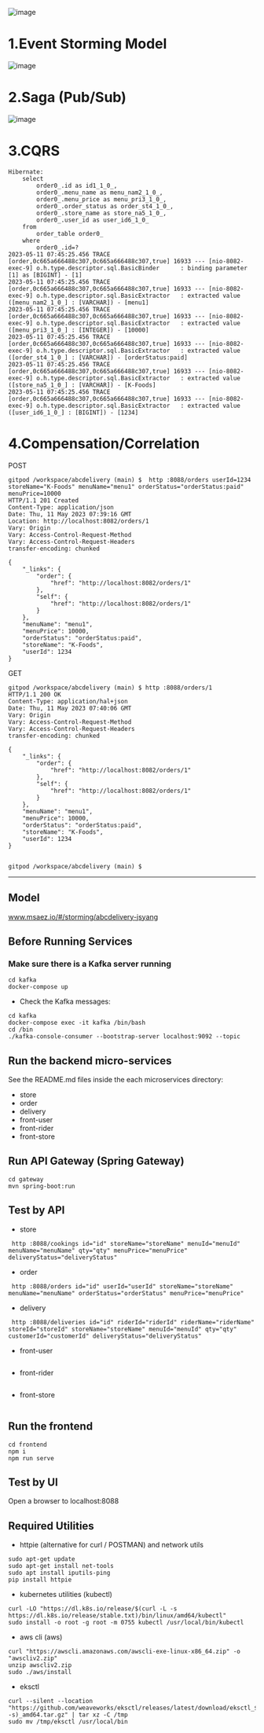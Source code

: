 ![image](https://github.com/dalssong/abcdelivery/assets/126850101/2896f1b1-7ff8-4801-b14f-eff10c111838)

# 1.Event Storming Model
![image](https://github.com/dalssong/abcdelivery/assets/126850101/cc065302-d4d6-431b-8825-62d72f4909cc)

# 2.Saga (Pub/Sub)
![image](https://github.com/dalssong/abcdelivery/assets/126850101/31878bb6-adfe-4295-80d2-1ad06bcd8813)

# 3.CQRS
```
Hibernate: 
    select
        order0_.id as id1_1_0_,
        order0_.menu_name as menu_nam2_1_0_,
        order0_.menu_price as menu_pri3_1_0_,
        order0_.order_status as order_st4_1_0_,
        order0_.store_name as store_na5_1_0_,
        order0_.user_id as user_id6_1_0_ 
    from
        order_table order0_ 
    where
        order0_.id=?
2023-05-11 07:45:25.456 TRACE [order,0c665a666488c307,0c665a666488c307,true] 16933 --- [nio-8082-exec-9] o.h.type.descriptor.sql.BasicBinder      : binding parameter [1] as [BIGINT] - [1]
2023-05-11 07:45:25.456 TRACE [order,0c665a666488c307,0c665a666488c307,true] 16933 --- [nio-8082-exec-9] o.h.type.descriptor.sql.BasicExtractor   : extracted value ([menu_nam2_1_0_] : [VARCHAR]) - [menu1]
2023-05-11 07:45:25.456 TRACE [order,0c665a666488c307,0c665a666488c307,true] 16933 --- [nio-8082-exec-9] o.h.type.descriptor.sql.BasicExtractor   : extracted value ([menu_pri3_1_0_] : [INTEGER]) - [10000]
2023-05-11 07:45:25.456 TRACE [order,0c665a666488c307,0c665a666488c307,true] 16933 --- [nio-8082-exec-9] o.h.type.descriptor.sql.BasicExtractor   : extracted value ([order_st4_1_0_] : [VARCHAR]) - [orderStatus:paid]
2023-05-11 07:45:25.456 TRACE [order,0c665a666488c307,0c665a666488c307,true] 16933 --- [nio-8082-exec-9] o.h.type.descriptor.sql.BasicExtractor   : extracted value ([store_na5_1_0_] : [VARCHAR]) - [K-Foods]
2023-05-11 07:45:25.456 TRACE [order,0c665a666488c307,0c665a666488c307,true] 16933 --- [nio-8082-exec-9] o.h.type.descriptor.sql.BasicExtractor   : extracted value ([user_id6_1_0_] : [BIGINT]) - [1234]
```

# 4.Compensation/Correlation
POST
```
gitpod /workspace/abcdelivery (main) $  http :8088/orders userId=1234 storeName="K-Foods" menuName="menu1" orderStatus="orderStatus:paid" menuPrice=10000
HTTP/1.1 201 Created
Content-Type: application/json
Date: Thu, 11 May 2023 07:39:16 GMT
Location: http://localhost:8082/orders/1
Vary: Origin
Vary: Access-Control-Request-Method
Vary: Access-Control-Request-Headers
transfer-encoding: chunked

{
    "_links": {
        "order": {
            "href": "http://localhost:8082/orders/1"
        },
        "self": {
            "href": "http://localhost:8082/orders/1"
        }
    },
    "menuName": "menu1",
    "menuPrice": 10000,
    "orderStatus": "orderStatus:paid",
    "storeName": "K-Foods",
    "userId": 1234
}
```

GET
```
gitpod /workspace/abcdelivery (main) $ http :8088/orders/1
HTTP/1.1 200 OK
Content-Type: application/hal+json
Date: Thu, 11 May 2023 07:40:06 GMT
Vary: Origin
Vary: Access-Control-Request-Method
Vary: Access-Control-Request-Headers
transfer-encoding: chunked

{
    "_links": {
        "order": {
            "href": "http://localhost:8082/orders/1"
        },
        "self": {
            "href": "http://localhost:8082/orders/1"
        }
    },
    "menuName": "menu1",
    "menuPrice": 10000,
    "orderStatus": "orderStatus:paid",
    "storeName": "K-Foods",
    "userId": 1234
}


gitpod /workspace/abcdelivery (main) $ 
```
---------------------

## Model
www.msaez.io/#/storming/abcdelivery-jsyang

## Before Running Services
### Make sure there is a Kafka server running
```
cd kafka
docker-compose up
```
- Check the Kafka messages:
```
cd kafka
docker-compose exec -it kafka /bin/bash
cd /bin
./kafka-console-consumer --bootstrap-server localhost:9092 --topic
```

## Run the backend micro-services
See the README.md files inside the each microservices directory:

- store
- order
- delivery
- front-user
- front-rider
- front-store


## Run API Gateway (Spring Gateway)
```
cd gateway
mvn spring-boot:run
```

## Test by API
- store
```
 http :8088/cookings id="id" storeName="storeName" menuId="menuId" menuName="menuName" qty="qty" menuPrice="menuPrice" deliveryStatus="deliveryStatus" 
```
- order
```
 http :8088/orders id="id" userId="userId" storeName="storeName" menuName="menuName" orderStatus="orderStatus" menuPrice="menuPrice" 
```
- delivery
```
 http :8088/deliveries id="id" riderId="riderId" riderName="riderName" storeId="storeId" storeName="storeName" menuId="menuId" qty="qty" customerId="customerId" deliveryStatus="deliveryStatus" 
```
- front-user
```
```
- front-rider
```
```
- front-store
```
```


## Run the frontend
```
cd frontend
npm i
npm run serve
```

## Test by UI
Open a browser to localhost:8088

## Required Utilities

- httpie (alternative for curl / POSTMAN) and network utils
```
sudo apt-get update
sudo apt-get install net-tools
sudo apt install iputils-ping
pip install httpie
```

- kubernetes utilities (kubectl)
```
curl -LO "https://dl.k8s.io/release/$(curl -L -s https://dl.k8s.io/release/stable.txt)/bin/linux/amd64/kubectl"
sudo install -o root -g root -m 0755 kubectl /usr/local/bin/kubectl
```

- aws cli (aws)
```
curl "https://awscli.amazonaws.com/awscli-exe-linux-x86_64.zip" -o "awscliv2.zip"
unzip awscliv2.zip
sudo ./aws/install
```

- eksctl 
```
curl --silent --location "https://github.com/weaveworks/eksctl/releases/latest/download/eksctl_$(uname -s)_amd64.tar.gz" | tar xz -C /tmp
sudo mv /tmp/eksctl /usr/local/bin
```

